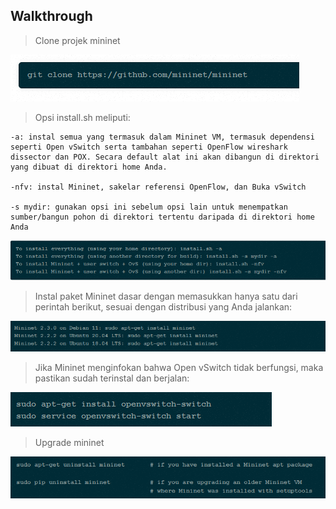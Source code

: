 Walkthrough 
-------------------

> Clone projek mininet

![1](mininet-01.png)

> Opsi install.sh meliputi:

    -a: instal semua yang termasuk dalam Mininet VM, termasuk dependensi seperti Open vSwitch serta tambahan seperti OpenFlow wireshark dissector dan POX. Secara default alat ini akan dibangun di direktori yang dibuat di direktori home Anda.

    -nfv: instal Mininet, sakelar referensi OpenFlow, dan Buka vSwitch

    -s mydir: gunakan opsi ini sebelum opsi lain untuk menempatkan sumber/bangun pohon di direktori tertentu daripada di direktori home Anda

![2](mininet-02.png)

> Instal paket Mininet dasar dengan memasukkan hanya satu dari perintah berikut, sesuai dengan distribusi yang Anda jalankan:

![3](mininet-03.png)

> Jika Mininet menginfokan bahwa Open vSwitch tidak berfungsi, maka pastikan sudah terinstal dan berjalan:

![4](mininet-04.png)

> Upgrade mininet

![5](mininet-05.png)
